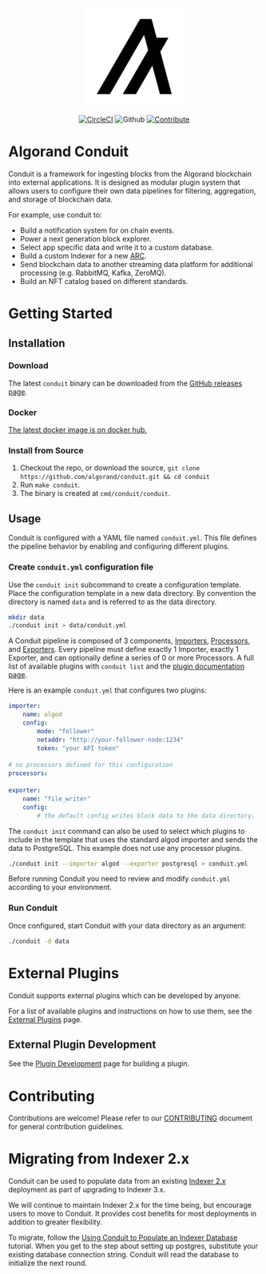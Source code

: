 <div style="text-align:center" align="center">
  <picture>
    <source media="(prefers-color-scheme: dark)" srcset="docs/assets/algorand_logo_mark_white.png">
    <source media="(prefers-color-scheme: light)" srcset="docs/assets/algorand_logo_mark_black.png">
    <img alt="Shows a black Algorand logo light mode and white in dark mode." src="docs/assets/algorand_logo_mark_black.png" width="200">
  </picture>

[![CircleCI](https://img.shields.io/circleci/build/github/algorand/conduit/master?label=master)](https://circleci.com/gh/algorand/conduit/tree/master)
![Github](https://img.shields.io/github/license/algorand/conduit)
[![Contribute](https://img.shields.io/badge/contributor-guide-blue?logo=github)](https://github.com/algorand/go-algorand/blob/master/CONTRIBUTING.md)
</div>

# Algorand Conduit

Conduit is a framework for ingesting blocks from the Algorand blockchain into external applications. It is designed as modular plugin system that allows users to configure their own data pipelines for filtering, aggregation, and storage of blockchain data.

<!-- TODO: a cool diagram here that clearly demonstrates data moving through the system -->

For example, use conduit to:
* Build a notification system for on chain events.
* Power a next generation block explorer.
* Select app specific data and write it to a custom database.
* Build a custom Indexer for a new [ARC](https://github.com/algorandfoundation/ARCs).
* Send blockchain data to another streaming data platform for additional processing (e.g. RabbitMQ, Kafka, ZeroMQ).
* Build an NFT catalog based on different standards.

# Getting Started

## Installation

### Download

The latest `conduit` binary can be downloaded from the [GitHub releases page](https://github.com/algorand/conduit/releases).

### Docker

[The latest docker image is on docker hub.](https://hub.docker.com/r/algorand/conduit)

### Install from Source

1. Checkout the repo, or download the source, `git clone https://github.com/algorand/conduit.git && cd conduit`
2. Run `make conduit`.
3. The binary is created at `cmd/conduit/conduit`.

## Usage

Conduit is configured with a YAML file named `conduit.yml`. This file defines the pipeline behavior by enabling and configuring different plugins.

### Create `conduit.yml` configuration file

Use the `conduit init` subcommand to create a configuration template. Place the configuration template in a new data directory. By convention the directory is named `data` and is referred to as the data directory.

```sh
mkdir data
./conduit init > data/conduit.yml
```

A Conduit pipeline is composed of 3 components, [Importers](./conduit/plugins/importers/), [Processors](./conduit/plugins/processors/), and [Exporters](./conduit/plugins/exporters/).
Every pipeline must define exactly 1 Importer, exactly 1 Exporter, and can optionally define a series of 0 or more Processors. A full list of available plugins with `conduit list` and the [plugin documentation page](./conduit/plugins).

Here is an example `conduit.yml` that configures two plugins:

```yaml
importer:
    name: algod
    config:
        mode: "follower"
        netaddr: "http://your-follower-node:1234"
        token: "your API token"

# no processors defined for this configuration
processors:

exporter:
    name: "file_writer"
    config:
        # the default config writes block data to the data directory.
```

The `conduit init` command can also be used to select which plugins to include in the template that uses the standard algod importer and sends the data to PostgreSQL. This example does not use any processor plugins.
```sh
./conduit init --importer algod --exporter postgresql > conduit.yml
```

Before running Conduit you need to review and modify `conduit.yml` according to your environment.

### Run Conduit

Once configured, start Conduit with your data directory as an argument:
```sh
./conduit -d data
```

# External Plugins

Conduit supports external plugins which can be developed by anyone.

For a list of available plugins and instructions on how to use them, see the [External Plugins](./docs/ExternalPlugins.md) page.

## External Plugin Development

See the [Plugin Development](./docs/PluginDevelopment.md) page for building a plugin.

# Contributing

Contributions are welcome! Please refer to our [CONTRIBUTING](https://github.com/algorand/go-algorand/blob/master/CONTRIBUTING.md) document for general contribution guidelines.

# Migrating from Indexer 2.x

Conduit can be used to populate data from an existing [Indexer 2.x](https://github.com/algorand/indexer/) deployment as part of upgrading to Indexer 3.x.

We will continue to maintain Indexer 2.x for the time being, but encourage users to move to Conduit. It provides cost benefits for most deployments in addition to greater flexibility.

To migrate, follow the [Using Conduit to Populate an Indexer Database](./docs/tutorials/IndexerWriter.md) tutorial. When you get to the step about setting up postgres, substitute your existing database connection string. Conduit will read the database to initialize the next round.
